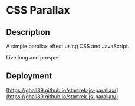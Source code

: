 # CSS Parallax

## Description

A simple parallax effect using CSS and JavaScript.

Live long and prosper!

## Deployment

[https://ghall89.github.io/startrek-js-parallax/](https://ghall89.github.io/startrek-js-parallax/)
